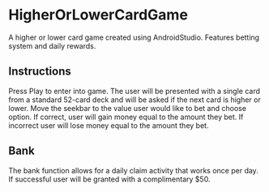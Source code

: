 # HigherOrLowerCardGame
A higher or lower card game created using AndroidStudio. Features betting system and daily rewards.

## Instructions
Press Play to enter into game. The user will be presented with a single card from a standard 52-card deck and will be asked if the next card is higher or lower. Move the seekbar to the value user would like to bet and choose option. If correct, user will gain money equal to the amount they bet. If incorrect user will lose money equal to the amount they bet.

## Bank
The bank function allows for a daily claim activity that works once per day. If successful user will be granted with a complimentary $50.
